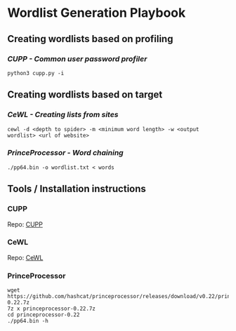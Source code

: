 # Wordlist Generation Playbook

## Creating wordlists based on profiling

### *CUPP - Common user password profiler*
```python3 cupp.py -i```

## Creating wordlists based on target

### *CeWL - Creating lists from sites*

```cewl -d <depth to spider> -m <minimum word length> -w <output wordlist> <url of website>```

### *PrinceProcessor - Word chaining*

```
./pp64.bin -o wordlist.txt < words
```


## Tools / Installation instructions

### CUPP
Repo: [CUPP](https://github.com/Mebus/cupp)

### CeWL
Repo: [CeWL](https://github.com/digininja/CeWL)

### PrinceProcessor
```
wget https://github.com/hashcat/princeprocessor/releases/download/v0.22/princeprocessor-0.22.7z
7z x princeprocessor-0.22.7z
cd princeprocessor-0.22
./pp64.bin -h
```